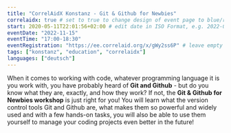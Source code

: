 ```yaml
---
title: "CorrelAidX Konstanz - Git & Github for Newbies"
correlaidx: true # set to true to change design of event page to blue/red
start: 2020-05-11T22:01:56+02:00 # edit date in ISO Format, e.g. 2022-09-06, leave time part alone -> specify start time in eventTime 
eventDate: "2022-11-15"
eventTime: "17:00-18:30"
eventRegistration: "https://ee.correlaid.org/x/gWy2ss6P" # leave empty if not needed
tags: ["konstanz", "education", "correlaidx"] 
languages: ["deutsch"]
---
```


When it comes to working with code, whatever programming language it is you work with, you have probably heard of **Git and Github** - but do you know what they are, exactly, and how they work? If not, the **Git & Github for Newbies workshop** is just right for you!
You will learn what the version control tools Git and Github are, what makes them so powerful and widely used and with a few hands-on tasks, you will also be able to use them yourself to manage your coding projects even better in the future!





